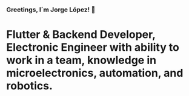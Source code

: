 ### Greetings, I´m Jorge López! 👋

<!--
**xM4573Rx/xM4573Rx** is a ✨ _special_ ✨ repository because its `README.md` (this file) appears on your GitHub profile.

-->

# Flutter & Backend Developer, Electronic Engineer with ability to work in a team, knowledge in microelectronics, automation, and robotics.

